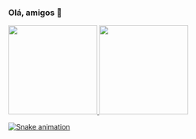 ### Olá, amigos 👋

<div>
  <a href="https://github.com/fegasi">
  <img height="180em" src="https://github-readme-stats.vercel.app/api?username=fegasi&show_icons=true&theme=midnight-purple&include_all_commits=true&count_private=true"/>
  <img height="180em" src="https://github-readme-stats.vercel.app/api/top-langs/?username=fegasi&layout=compact&langs_count=7&theme=midnight-purple"/>
</div>

![Snake animation](https://github.com/fegasi/fegasi/blob/output/github-contribution-grid-snake.svg)
